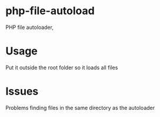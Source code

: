 php-file-autoload
=================

PHP file autoloader, 

Usage
======

Put it outside the root folder so it loads all files

Issues
======

Problems finding files in the same directory as the autoloader
